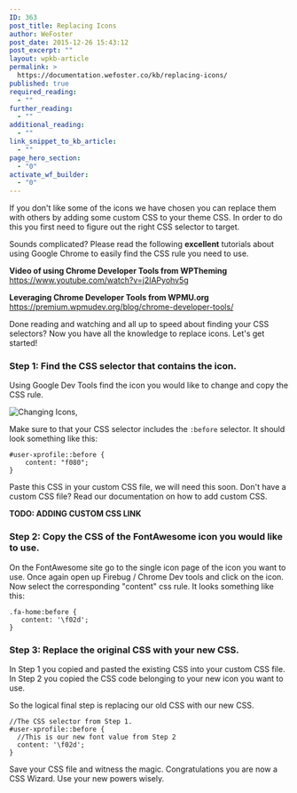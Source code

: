 ```yaml
---
ID: 363
post_title: Replacing Icons
author: WeFoster
post_date: 2015-12-26 15:43:12
post_excerpt: ""
layout: wpkb-article
permalink: >
  https://documentation.wefoster.co/kb/replacing-icons/
published: true
required_reading:
  - ""
further_reading:
  - ""
additional_reading:
  - ""
link_snippet_to_kb_article:
  - ""
page_hero_section:
  - "0"
activate_wf_builder:
  - "0"
---
```

If you don't like some of the icons we have chosen you can replace them with others by adding some custom CSS to your theme CSS. In order to do this you first need to figure out the right CSS selector to target.

Sounds complicated? Please read the following **excellent** tutorials about using Google Chrome to easily find the CSS rule you need to use.

**Video of using Chrome Developer Tools from WPTheming**  
https://www.youtube.com/watch?v=j2IAPyohv5g

**Leveraging Chrome Developer Tools from WPMU.org**  
https://premium.wpmudev.org/blog/chrome-developer-tools/

Done reading and watching and all up to speed about finding your CSS selectors? Now you have all the knowledge to replace icons. Let's get started!

### Step 1: Find the CSS selector that contains the icon.

Using Google Dev Tools find the icon you would like to change and copy the CSS rule.

![Changing Icons][1],

Make sure to that your CSS selector includes the `:before` selector. It should look something like this:

    #user-xprofile::before {
        content: "f080";
    }
    

Paste this CSS in your custom CSS file, we will need this soon. Don't have a custom CSS file? Read our documentation on how to add custom CSS.

**TODO: ADDING CUSTOM CSS LINK**

### Step 2: Copy the CSS of the FontAwesome icon you would like to use.

On the FontAwesome site go to the single icon page of the icon you want to use. Once again open up Firebug / Chrome Dev tools and click on the icon. Now select the corresponding "content" css rule. It looks something like this:

    .fa-home:before {
       content: '\f02d';
    }
    

### Step 3: Replace the original CSS with your new CSS.

In Step 1 you copied and pasted the existing CSS into your custom CSS file.  
In Step 2 you copied the CSS code belonging to your new icon you want to use.

So the logical final step is replacing our old CSS with our new CSS.

    //The CSS selector from Step 1.
    #user-xprofile::before {
      //This is our new font value from Step 2
      content: '\f02d';
    }
    

Save your CSS file and witness the magic. Congratulations you are now a CSS Wizard. Use your new powers wisely.

 [1]: https://raw.githubusercontent.com/WeFoster/Documentation/master/screenshots/icon-change.png